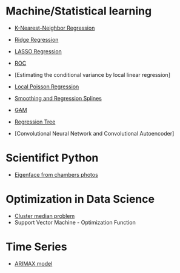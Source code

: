 # Machine/Statistical learning

- [K-Nearest-Neighbor Regression](https://github.com/JanLeyva/Machine_Learning/tree/main/KNN)

- [Ridge Regression](https://github.com/JanLeyva/Machine_Learning/tree/main/Ridge-Regression)

- [LASSO Regression](https://github.com/JanLeyva/Machine_Learning/tree/main/Lasso)

- [ROC](https://github.com/JanLeyva/Machine_Learning/tree/main/ROC_Curve)

- [Estimating the conditional variance by local linear regression]

- [Local Poisson Regression](https://github.com/JanLeyva/Machine_Learning#:~:text=Local_Poisson_bandwidth)

- [Smoothing and Regression Splines](https://github.com/JanLeyva/Machine_Learning#:~:text=Smoothing-and-regression-splines)

- [GAM](https://github.com/JanLeyva/Machine_Learning/tree/main/GAM)

- [Regression Tree](https://github.com/JanLeyva/Machine_Learning/tree/main/Tree_models)

- [Convolutional Neural Network and Convolutional Autoencoder]

# Scientifict Python

- [Eigenface from chambers photos](https://github.com/JanLeyva/Machine_Learning/tree/main/EigenDiputados)

# Optimization in Data Science

- [Cluster median problem](https://github.com/JanLeyva/Optimisation_Data_Science/tree/main/Project%20Cluster-Median)
- Support Vector Machine - Optimization Function

# Time Series

- [ARIMAX model](https://github.com/JanLeyva/Time_Series/tree/main/ARIMAX_project)
